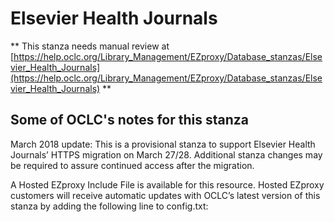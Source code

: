 # Elsevier Health Journals
** This stanza needs manual review at [https://help.oclc.org/Library_Management/EZproxy/Database_stanzas/Elsevier_Health_Journals](https://help.oclc.org/Library_Management/EZproxy/Database_stanzas/Elsevier_Health_Journals) **

## Some of OCLC's notes for this stanza

March 2018 update: This is a provisional stanza to support Elsevier Health Journals&rsquo; HTTPS migration on March 27/28. Additional stanza changes may be required to assure continued access after the migration.

A Hosted EZproxy Include File is available for this resource. Hosted EZproxy customers will receive automatic updates with OCLC&rsquo;s latest version of this stanza by adding the following line to config.txt:

&nbsp;
